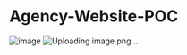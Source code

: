 # Agency-Website-POC

![image](https://github.com/kunal7216/Agency-Website-POC/assets/112888767/efbdb7f6-803e-467a-a1f1-9fdeffe04029)
![Uploading image.png…]()
